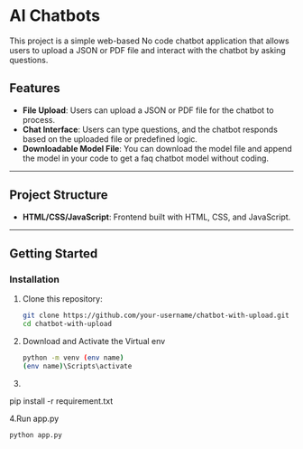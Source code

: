 # AI Chatbots 

This project is a simple web-based No code chatbot application that allows users to upload a JSON or PDF file and interact with the chatbot by asking questions.  

## Features  
- **File Upload**: Users can upload a JSON or PDF file for the chatbot to process.  
- **Chat Interface**: Users can type questions, and the chatbot responds based on the uploaded file or predefined logic.  
- **Downloadable Model File**: You can download the model file and append the model in your code to get a faq chatbot model without coding.
---

## Project Structure  
- **HTML/CSS/JavaScript**: Frontend built with HTML, CSS, and JavaScript.   

---

## Getting Started  

### Installation  
1. Clone this repository:  
   ```bash  
   git clone https://github.com/your-username/chatbot-with-upload.git  
   cd chatbot-with-upload
2. Download and Activate the Virtual env
   ```bash
   python -m venv (env name)
   (env name)\Scripts\activate
 3. ```bash
   pip install -r requirement.txt
   
4.Run app.py
   ```bash
   python app.py

   
